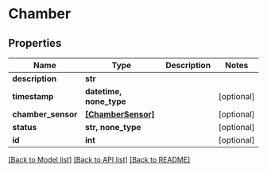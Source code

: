 # Chamber


## Properties
Name | Type | Description | Notes
------------ | ------------- | ------------- | -------------
**description** | **str** |  | 
**timestamp** | **datetime, none_type** |  | [optional] 
**chamber_sensor** | [**[ChamberSensor]**](ChamberSensor.md) |  | [optional] 
**status** | **str, none_type** |  | [optional] 
**id** | **int** |  | [optional] 

[[Back to Model list]](../README.md#documentation-for-models) [[Back to API list]](../README.md#documentation-for-api-endpoints) [[Back to README]](../README.md)


